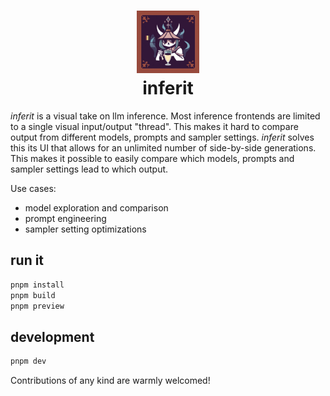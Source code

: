 <h1 align="center">
    <img src="./static/inferit.jpeg" alt="inferit" width="100px" />
    <br />
    inferit
</h1>

_inferit_ is a visual take on llm inference. Most inference frontends are
limited to a single visual input/output "thread". This makes it hard to compare
output from different models, prompts and sampler settings. _inferit_ solves this its UI
that allows for an unlimited number of side-by-side generations. This makes it
possible to easily compare which models, prompts and sampler settings lead to
which output.

Use cases:

- model exploration and comparison
- prompt engineering
- sampler setting optimizations

## run it

```bash
pnpm install
pnpm build
pnpm preview
```

## development

```bash
pnpm dev
```

Contributions of any kind are warmly welcomed!
